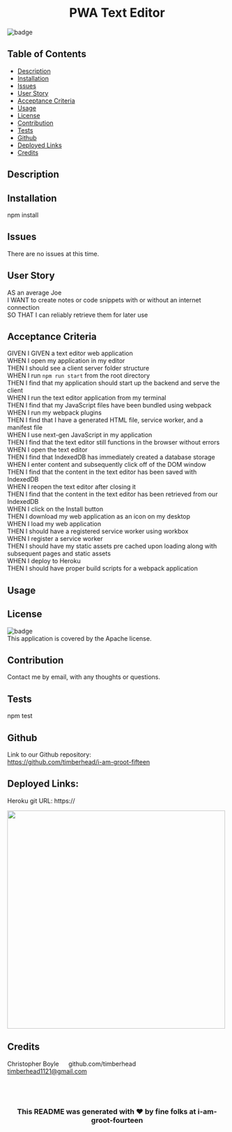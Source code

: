 







<h1 align="center">PWA Text Editor</h1>
  
![badge](https://img.shields.io/badge/license-Apache-blue)<br/>
## Table of Contents
- [Description](#description)
- [Installation](#installation)
- [Issues](#issues)
- [User Story](#user_story)
- [Acceptance Criteria](#acceptance_criteria)
- [Usage](#usage)
- [License](#license)
- [Contribution](#contribution)
- [Tests](#tests)
- [Github](#github)
- [Deployed Links](#deployed_links)
- [Credits](#name#github#email)

## Description



## Installation

npm install

## Issues

There are no issues at this time.

## User Story

AS an average Joe 
<br/>
I WANT to create notes or code snippets with or without an internet connection
<br/>
SO THAT I can reliably retrieve them for later use
<br/>

## Acceptance Criteria

GIVEN I GIVEN a text editor web application
<br/>
WHEN I open my application in my editor
<br/>
THEN I should see a client server folder structure
<br/>
WHEN I run `npm run start` from the root directory
<br/>
THEN I find that my application should start up the backend and serve the client
<br/>
WHEN I run the text editor application from my terminal
<br/>
THEN I find that my JavaScript files have been bundled using webpack
<br/>
WHEN I run my webpack plugins
<br/>
THEN I find that I have a generated HTML file, service worker, and a manifest file
<br/>
WHEN I use next-gen JavaScript in my application
<br/>
THEN I find that the text editor still functions in the browser without errors
<br/>
WHEN I open the text editor
<br/>
THEN I find that IndexedDB has immediately created a database storage
<br/>
WHEN I enter content and subsequently click off of the DOM window
<br/>
THEN I find that the content in the text editor has been saved with IndexedDB
<br/>
WHEN I reopen the text editor after closing it
<br/>
THEN I find that the content in the text editor has been retrieved from our IndexedDB
<br/>
WHEN I click on the Install button
<br/>
THEN I download my web application as an icon on my desktop
<br/>
WHEN I load my web application
<br/>
THEN I should have a registered service worker using workbox
<br/>
WHEN I register a service worker
<br/>
THEN I should have my static assets pre cached upon loading along with subsequent pages and static assets
<br/>
WHEN I deploy to Heroku
<br/>
THEN I should have proper build scripts for a webpack application
<br/>

## Usage



## License

![badge](https://img.shields.io/badge/license-Apache-blue)
<br />
This application is covered by the Apache license.

## Contribution

Contact me by email, with any thoughts or questions.

## Tests

npm test

## Github

Link to our Github repository:
<br/>
https://github.com/timberhead/i-am-groot-fifteen

## Deployed Links:

Heroku git URL: https://

<img src="./public/img/" alt="" width="500"/>

## Credits


Christopher Boyle&nbsp;&nbsp;&emsp;github.com/timberhead&nbsp;&nbsp;&nbsp;&emsp;&emsp;&emsp;timberhead1121@gmail.com
<br/>
<br/>
<br/>
<br/>

<h3 align="center">This README was generated with ❤️ by fine folks at i-am-groot-fourteen</h3>
